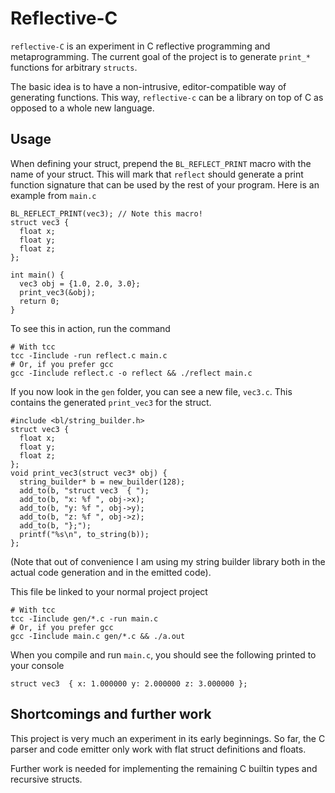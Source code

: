 # Reflective-C
`reflective-C` is an experiment in C reflective programming and metaprogramming.
The current goal of the project is to generate `print_*` functions for arbitrary `structs`.

The basic idea is to have a non-intrusive, editor-compatible way of generating functions. This way, `reflective-c` can be a library on top of C as opposed to a whole new language.

## Usage
When defining your struct, prepend the `BL_REFLECT_PRINT` macro with the name of your struct. 
This will mark that `reflect` should generate a print function signature that can be used by the rest of your program. Here is an example from `main.c`
    
    BL_REFLECT_PRINT(vec3); // Note this macro!
    struct vec3 {
      float x;
      float y;
      float z;
    };
    
    int main() {
      vec3 obj = {1.0, 2.0, 3.0};
      print_vec3(&obj);
      return 0;
    }


To see this in action, run the command

    # With tcc
    tcc -Iinclude -run reflect.c main.c
    # Or, if you prefer gcc
    gcc -Iinclude reflect.c -o reflect && ./reflect main.c

If you now look in the `gen` folder, you can see a new file, `vec3.c`. This contains the generated `print_vec3` for the struct.

    #include <bl/string_builder.h>
    struct vec3 {
      float x;
      float y;
      float z;
    };
    void print_vec3(struct vec3* obj) {
      string_builder* b = new_builder(128);
      add_to(b, "struct vec3  { ");
      add_to(b, "x: %f ", obj->x);
      add_to(b, "y: %f ", obj->y);
      add_to(b, "z: %f ", obj->z);
      add_to(b, "};");
      printf("%s\n", to_string(b));
    };
(Note that out of convenience I am using my string builder library both in the actual code generation and in the emitted code).

This file be linked to your normal project project

    # With tcc
    tcc -Iinclude gen/*.c -run main.c
    # Or, if you prefer gcc
    gcc -Iinclude main.c gen/*.c && ./a.out

When you compile and run `main.c`, you should see the following printed to your console

    struct vec3  { x: 1.000000 y: 2.000000 z: 3.000000 };

## Shortcomings and further work
This project is very much an experiment in its early beginnings.
So far, the C parser and code emitter only work with flat struct definitions and floats.

Further work is needed for implementing the remaining C builtin types and recursive structs.

